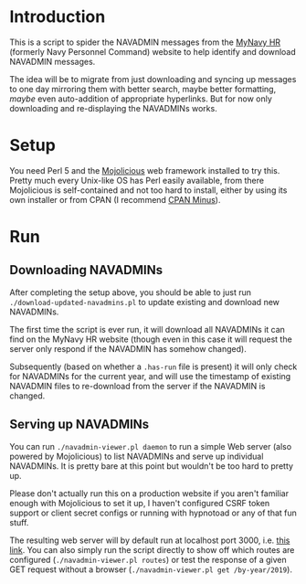# Introduction

This is a script to spider the NAVADMIN messages from the
[MyNavy HR](https://www.mynavyhr.navy.mil/References/Messages/) (formerly Navy
Personnel Command) website to help identify and download NAVADMIN messages.

The idea will be to migrate from just downloading and syncing up messages to
one day mirroring them with better search, maybe better formatting, *maybe*
even auto-addition of appropriate hyperlinks. But for now only downloading
and re-displaying the NAVADMINs works.

# Setup

You need Perl 5 and the [Mojolicious](https://mojolicious.org/) web framework
installed to try this.  Pretty much every Unix-like OS has Perl easily
available, from there Mojolicious is self-contained and not too hard to
install, either by using its own installer or from CPAN (I recommend [CPAN
Minus](https://metacpan.org/pod/App::cpanminus)).

# Run

## Downloading NAVADMINs

After completing the setup above, you should be able to just run
`./download-updated-navadmins.pl` to update existing and download new
NAVADMINs.

The first time the script is ever run, it will download all NAVADMINs it can
find on the MyNavy HR website (though even in this case it will request the
server only respond if the NAVADMIN has somehow changed).

Subsequently (based on whether a `.has-run` file is present) it will only check
for NAVADMINs for the current year, and will use the timestamp of existing
NAVADMIN files to re-download from the server if the NAVADMIN is changed.

## Serving up NAVADMINs

You can run `./navadmin-viewer.pl daemon` to run a simple Web server (also
powered by Mojolicious) to list NAVADMINs and serve up individual NAVADMINs. It
is pretty bare at this point but wouldn't be too hard to pretty up.

Please don't actually run this on a production website if you aren't familiar
enough with Mojolicious to set it up, I haven't configured CSRF token support
or client secret configs or running with hypnotoad or any of that fun stuff.

The resulting web server will by default run at localhost port 3000, i.e.
[this link](http://localhost:3000/). You can also simply run the script
directly to show off which routes are configured (`./navadmin-viewer.pl
routes`) or test the response of a given GET request without a browser
(`./navadmin-viewer.pl get /by-year/2019`).
